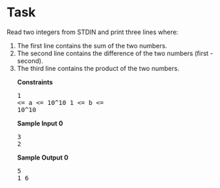 # Task
<p>
Read two integers from STDIN and print three lines where: </p>

<ol>

<li> The first line contains the sum of the two numbers. </li>  
<li> The second line contains the difference of the two numbers (first - second). </li>  
<li> The third line contains the product of the two numbers. </li> 

<div class="challenge_constraints"><div class="msB challenge_constraints_title"><p><strong>Constraints</strong></p></div><div class="msB challenge_constraints_body"><div class="hackdown-content">

<svg style="display: none;"><defs id="MathJax_SVG_glyphs"></defs></svg><div class="highlight"><pre><span></span><span class="err">1 <= a <= 10^10</span>
<span class="err">1 <= b <= 10^10</span>
</pre></div>
</div></div></div>

<div class='challenge_sample_input'><div class='msB challenge_sample_input_title'><p><strong>Sample Input 0</strong></p></div><div class='msB challenge_sample_input_body'><div class='hackdown-content'>

<svg style="display: none;"><defs id="MathJax_SVG_glyphs"></defs></svg><div class="highlight"><pre><span></span><span class="err">3</span>
<span class="err">2</span>
</pre></div>
</div></div></div>

<div class='challenge_sample_output'><div 
class='msB challenge_sample_output_title'><p><strong>Sample Output 0</strong></p></div><div class='msB challenge_sample_output_body'><div class='hackdown-content'>

<svg style="display: none;"><defs id="MathJax_SVG_glyphs"></defs></svg><div class="highlight"><pre><span></span><span class="err">5</span>
<span class="err">1</span>
<span class="err">6</span>
</pre></div>
</div></div></div>
